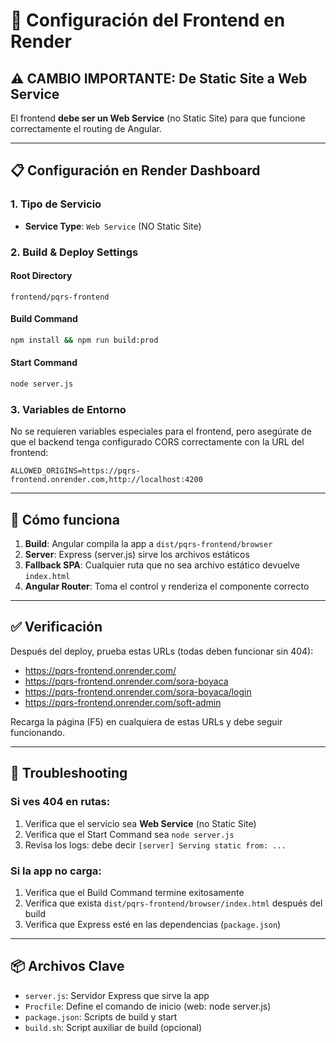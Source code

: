 # 🚀 Configuración del Frontend en Render

## ⚠️ CAMBIO IMPORTANTE: De Static Site a Web Service

El frontend **debe ser un Web Service** (no Static Site) para que funcione correctamente el routing de Angular.

---

## 📋 Configuración en Render Dashboard

### 1. Tipo de Servicio
- **Service Type**: `Web Service` (NO Static Site)

### 2. Build & Deploy Settings

#### Root Directory
```
frontend/pqrs-frontend
```

#### Build Command
```bash
npm install && npm run build:prod
```

#### Start Command
```bash
node server.js
```

### 3. Variables de Entorno

No se requieren variables especiales para el frontend, pero asegúrate de que el backend tenga configurado CORS correctamente con la URL del frontend:

```
ALLOWED_ORIGINS=https://pqrs-frontend.onrender.com,http://localhost:4200
```

---

## 🔧 Cómo funciona

1. **Build**: Angular compila la app a `dist/pqrs-frontend/browser`
2. **Server**: Express (server.js) sirve los archivos estáticos
3. **Fallback SPA**: Cualquier ruta que no sea archivo estático devuelve `index.html`
4. **Angular Router**: Toma el control y renderiza el componente correcto

---

## ✅ Verificación

Después del deploy, prueba estas URLs (todas deben funcionar sin 404):

- https://pqrs-frontend.onrender.com/
- https://pqrs-frontend.onrender.com/sora-boyaca
- https://pqrs-frontend.onrender.com/sora-boyaca/login
- https://pqrs-frontend.onrender.com/soft-admin

Recarga la página (F5) en cualquiera de estas URLs y debe seguir funcionando.

---

## 🐛 Troubleshooting

### Si ves 404 en rutas:
1. Verifica que el servicio sea **Web Service** (no Static Site)
2. Verifica que el Start Command sea `node server.js`
3. Revisa los logs: debe decir `[server] Serving static from: ...`

### Si la app no carga:
1. Verifica que el Build Command termine exitosamente
2. Verifica que exista `dist/pqrs-frontend/browser/index.html` después del build
3. Verifica que Express esté en las dependencias (`package.json`)

---

## 📦 Archivos Clave

- `server.js`: Servidor Express que sirve la app
- `Procfile`: Define el comando de inicio (web: node server.js)
- `package.json`: Scripts de build y start
- `build.sh`: Script auxiliar de build (opcional)
